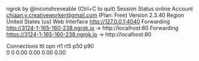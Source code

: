 ngrok by @inconshreveable (Ctrl+C to quit)
Session Status online
Account chiaan.y.creativeworker@gmail.com (Plan: Free)
Version 2.3.40
Region United States (us)
Web Interface http://127.0.0.1:4040
Forwarding http://3124-1-165-160-238.ngrok.io -> http://localhost:80
Forwarding https://3124-1-165-160-238.ngrok.io -> http://localhost:80

Connections ttl opn rt1 rt5 p50 p90  
 0 0 0.00 0.00 0.00 0.00
